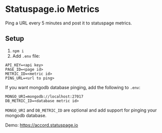 # Statuspage.io Metrics
Ping a URL every 5 minutes and post it to statuspage metrics. 

## Setup
1) `npm i`
2) Add `.env` file:
```
API_KEY=<api key>
PAGE_ID=<page id>
METRIC_ID=<metric id>
PING_URL=<url to ping>
```

If you want mongodb database pinging, add the following to `.env`:
```
MONGO_URI=mongodb://localhost:27017
DB_METRIC_ID=<database metric id>
```

`MONGO_URI` and `DB_METRIC_ID` are optional and add support for pinging your mongodb database.

Demo: https://accord.statuspage.io